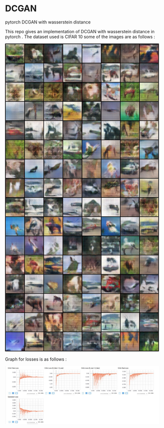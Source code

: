 # DCGAN
pytorch DCGAN with wasserstein distance

This repo gives an implementation of DCGAN with wasserstein distance in pytorch . The dataset used is CIFAR 10 some of the images are as follows :

![Generated_Images](https://github.com/rsn870/DCGAN/blob/master/images/fake_samples.png?raw=true)

Graph for losses is as follows :

![Wasserstein_Losses ](https://github.com/rsn870/DCGAN/blob/master/images/Wasserstein.jpg?raw=true)


